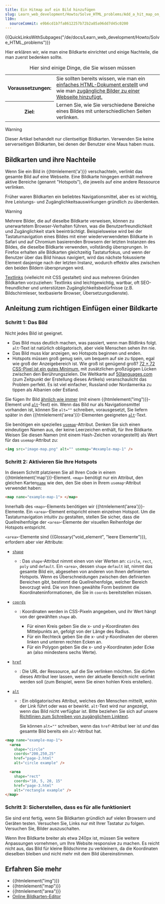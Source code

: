 ```yaml
---
title: Ein Hitmap auf ein Bild hinzufügen
slug: Learn_web_development/Howto/Solve_HTML_problems/Add_a_hit_map_on_top_of_an_image
l10n:
  sourceCommit: e9b6cd1b7fa8612257b72b2a85a96dd7d45c0200
---
```


{{QuickLinksWithSubpages("/de/docs/Learn_web_development/Howto/Solve_HTML_problems")}}

Hier erklären wir, wie man eine Bildkarte einrichtet und einige Nachteile, die man zuerst bedenken sollte.

<table>
<caption>Hier sind einige Dinge, die Sie wissen müssen</caption>
  <tbody>
    <tr>
      <th scope="row">Voraussetzungen:</th>
      <td>
        Sie sollten bereits wissen, wie man ein <a href="/de/docs/Learn_web_development/Getting_started/Your_first_website">einfaches HTML-Dokument erstellt</a> und wie man <a href="/de/docs/Learn_web_development/Core/Structuring_content/HTML_images#how_do_we_put_an_image_on_a_webpage">zugängliche Bilder zu einer Webseite hinzufügt.</a>
      </td>
    </tr>
    <tr>
      <th scope="row">Ziel:</th>
      <td>
        Lernen Sie, wie Sie verschiedene Bereiche eines Bildes mit unterschiedlichen Seiten verlinken.
      </td>
    </tr>
  </tbody>
</table>

> [!WARNING]
> Dieser Artikel behandelt nur clientseitige Bildkarten. Verwenden Sie keine serverseitigen Bildkarten, bei denen der Benutzer eine Maus haben muss.

## Bildkarten und ihre Nachteile

Wenn Sie ein Bild in {{htmlelement('a')}} verschachteln, verlinkt das gesamte Bild auf eine Webseite. Eine Bildkarte hingegen enthält mehrere aktive Bereiche (genannt "Hotspots"), die jeweils auf eine andere Ressource verlinken.

Früher waren Bildkarten ein beliebtes Navigationsmittel, aber es ist wichtig, ihre Leistungs- und Zugänglichkeitsauswirkungen gründlich zu überdenken.

> [!WARNING]
> Mehrere Bilder, die auf dieselbe Bildkarte verweisen, können zu unerwartetem Browser-Verhalten führen, was die Benutzerfreundlichkeit und Zugänglichkeit stark beeinträchtigt. Beispielsweise wird bei der Tastaturnavigation eines Bildes mit einer wiederverwendeten Bildkarte in Safari und auf Chromium basierenden Browsern der letzten Instanzen des Bildes, die dieselbe Bildkarte verwenden, vollständig übersprungen. In Firefox erhalten alle Bildkarten gleichzeitig Tastaturfokus, und wenn der Benutzer über das Bild hinaus navigiert, wird das nächste fokussierte Element dasjenige nach der letzten Instanz, wodurch effektiv alles zwischen den beiden Bildern übersprungen wird.

[Textlinks](/de/docs/Learn_web_development/Core/Structuring_content/Creating_links) (vielleicht mit CSS gestaltet) sind aus mehreren Gründen Bildkarten vorzuziehen: Textlinks sind leichtgewichtig, wartbar, oft SEO-freundlicher und unterstützen Zugänglichkeitsbedürfnisse (z.B. Bildschirmleser, textbasierte Browser, Übersetzungsdienste).

## Anleitung zum richtigen Einfügen einer Bildkarte

### Schritt 1: Das Bild

Nicht jedes Bild ist geeignet.

- Das Bild muss deutlich machen, was passiert, wenn man Bildlinks folgt. `alt`-Text ist natürlich obligatorisch, aber viele Menschen sehen ihn nie.
- Das Bild muss klar anzeigen, wo Hotspots beginnen und enden.
- Hotspots müssen groß genug sein, um bequem auf sie zu tippen, egal wie groß der Anzeigebereich ist. Wie groß ist genügend groß? [72 × 72 CSS-Pixel ist ein gutes Minimum,](https://uxmovement.com/mobile/finger-friendly-design-ideal-mobile-touch-target-sizes/) mit zusätzlichen großzügigen Lücken zwischen den Berührungszielen. Die Weltkarte auf [50languages.com](https://www.goethe-verlag.com/book2/) (zum Zeitpunkt der Erstellung dieses Artikels) veranschaulicht das Problem perfekt. Es ist viel einfacher, Russland oder Nordamerika zu tippen als Albanien oder Estland.

Sie fügen Ihr Bild [ähnlich wie immer](/de/docs/Learn_web_development/Core/Structuring_content/HTML_images#how_do_we_put_an_image_on_a_webpage) (mit einem {{htmlelement("img")}}-Element und [`alt`](/de/docs/Web/HTML/Reference/Elements/img#alt)-Text) ein. Wenn das Bild nur als Navigationsmittel vorhanden ist, können Sie `alt=""` schreiben, vorausgesetzt, Sie liefern später in den {{htmlelement('area')}}-Elementen geeigneten [`alt`](/de/docs/Web/HTML/Reference/Elements/area#alt)-Text.

Sie benötigen ein spezielles [`usemap`](/de/docs/Web/HTML/Reference/Elements/img#usemap)-Attribut. Denken Sie sich einen eindeutigen Namen aus, der keine Leerzeichen enthält, für Ihre Bildkarte. Weisen Sie diesen Namen (mit einem Hash-Zeichen vorangestellt) als Wert für das `usemap`-Attribut zu:

```html
<img src="image-map.png" alt="" usemap="#example-map-1" />
```

### Schritt 2: Aktivieren Sie Ihre Hotspots

In diesem Schritt platzieren Sie all Ihren Code in einem {{htmlelement('map')}}-Element. `<map>` benötigt nur ein Attribut, den gleichen Karten[`name`](/de/docs/Web/HTML/Reference/Elements/map#name) wie den, den Sie oben in Ihrem `usemap`-Attribut verwendet haben:

```html
<map name="example-map-1"> </map>
```

Innerhalb des `<map>`-Elements benötigen wir {{htmlelement('area')}}-Elemente. Ein `<area>`-Element entspricht einem einzelnen Hotspot. Um die Tastaturnavigation intuitiv zu gestalten, stellen Sie sicher, dass die Quellreihenfolge der `<area>`-Elemente der visuellen Reihenfolge der Hotspots entspricht.

`<area>`-Elemente sind {{Glossary("void_element", "leere Elemente")}}, erfordern aber vier Attribute:

- [`shape`](/de/docs/Web/HTML/Reference/Elements/area#shape)

  - : Das `shape`-Attribut nimmt einen von vier Werten an: `circle`, `rect`, `poly` und `default`. Ein `<area>`, dessen `shape` `default` ist, nimmt das gesamte Bild ein, abgesehen von anderen von Ihnen definierten Hotspots.
    Wenn es Überschneidungen zwischen den definierten Bereichen gibt, bestimmt die Quellreihenfolge, welcher Bereich bevorzugt wird.
    Die von Ihnen gewählte Form bestimmt die Koordinateninformationen, die Sie in `coords` bereitstellen müssen.

- [`coords`](/de/docs/Web/HTML/Reference/Elements/area#coords)

  - : Koordinaten werden in CSS-Pixeln angegeben, und ihr Wert hängt von der gewählten `shape` ab.

    - Für einen Kreis geben Sie die x- und y-Koordinaten des Mittelpunkts an, gefolgt von der Länge des Radius.
    - Für ein Rechteck geben Sie die x- und y-Koordinaten der oberen linken und unteren rechten Ecken an.
    - Für ein Polygon geben Sie die x- und y-Koordinaten jeder Ecke an (also mindestens sechs Werte).

- [`href`](/de/docs/Web/HTML/Reference/Elements/area#href)

  - : Die URL der Ressource, auf die Sie verlinken möchten. Sie dürfen dieses Attribut leer lassen, wenn der aktuelle Bereich nicht verlinkt werden soll (zum Beispiel, wenn Sie einen hohlen Kreis erstellen).

- [`alt`](/de/docs/Web/HTML/Reference/Elements/area#alt)

  - : Ein obligatorisches Attribut, welches den Menschen mitteilt, wohin der Link führt oder was er bewirkt. `alt`-Text wird nur angezeigt, wenn das Bild nicht verfügbar ist. Bitte beziehen Sie sich auf unsere [Richtlinien zum Schreiben von zugänglichem Linktext](/de/docs/Learn_web_development/Core/Structuring_content/Creating_links#use_clear_link_wording).

    Sie können `alt=""` schreiben, wenn das `href`-Attribut leer ist _und_ das gesamte Bild bereits ein `alt`-Attribut hat.

```html
<map name="example-map-1">
  <area
    shape="circle"
    coords="200,250,25"
    href="page-2.html"
    alt="circle example" />

  <area
    shape="rect"
    coords="10, 5, 20, 15"
    href="page-3.html"
    alt="rectangle example" />
</map>
```

### Schritt 3: Sicherstellen, dass es für alle funktioniert

Sie sind erst fertig, wenn Sie Bildkarten gründlich auf vielen Browsern und Geräten testen. Versuchen Sie, Links nur mit Ihrer Tastatur zu folgen. Versuchen Sie, Bilder auszuschalten.

Wenn Ihre Bildkarte breiter als etwa 240px ist, müssen Sie weitere Anpassungen vornehmen, um Ihre Website responsive zu machen. Es reicht nicht aus, das Bild für kleine Bildschirme zu verkleinern, da die Koordinaten dieselben bleiben und nicht mehr mit dem Bild übereinstimmen.

## Erfahren Sie mehr

- {{htmlelement("img")}}
- {{htmlelement("map")}}
- {{htmlelement("area")}}
- [Online Bildkarten-Editor](https://www.maschek.hu/imagemap/)
